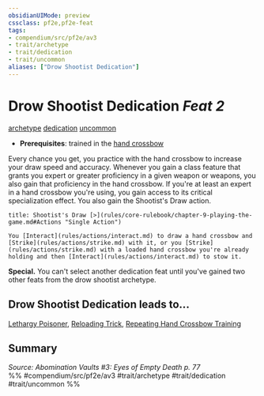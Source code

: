 ```yaml
---
obsidianUIMode: preview
cssclass: pf2e,pf2e-feat
tags:
- compendium/src/pf2e/av3
- trait/archetype
- trait/dedication
- trait/uncommon
aliases: ["Drow Shootist Dedication"]
---
```

# Drow Shootist Dedication  *Feat 2*  
[archetype](rules/traits/archetype.md "Archetype Feat Trait")  [dedication](rules/traits/dedication.md "Dedication Feat Trait")  [uncommon](rules/traits/uncommon.md "Uncommon Rarity Trait")  

- **Prerequisites**: trained in the [hand crossbow](compendium/equipment/items/hand-crossbow.md)

Every chance you get, you practice with the hand crossbow to increase your draw speed and accuracy. Whenever you gain a class feature that grants you expert or greater proficiency in a given weapon or weapons, you also gain that proficiency in the hand crossbow. If you're at least an expert in a hand crossbow you're using, you gain access to its critical specialization effect. You also gain the Shootist's Draw action.

```ad-embed-ability
title: Shootist's Draw [>](rules/core-rulebook/chapter-9-playing-the-game.md#Actions "Single Action")

You [Interact](rules/actions/interact.md) to draw a hand crossbow and [Strike](rules/actions/strike.md) with it, or you [Strike](rules/actions/strike.md) with a loaded hand crossbow you're already holding and then [Interact](rules/actions/interact.md) to stow it.
```

**Special.** You can't select another dedication feat until you've gained two other feats from the drow shootist archetype.

## Drow Shootist Dedication leads to...

[Lethargy Poisoner](compendium/feats/lethargy-poisoner-av3.md), [Reloading Trick](compendium/feats/reloading-trick-av3.md), [Repeating Hand Crossbow Training](compendium/feats/repeating-hand-crossbow-training-av3.md)

## Summary

*Source: Abomination Vaults #3: Eyes of Empty Death p. 77*  
%% #compendium/src/pf2e/av3 #trait/archetype #trait/dedication #trait/uncommon %%
